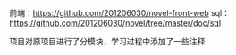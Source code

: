 前端：https://github.com/201206030/novel-front-web
sql：https://github.com/201206030/novel/tree/master/doc/sql

项目对原项目进行了分模块，学习过程中添加了一些注释